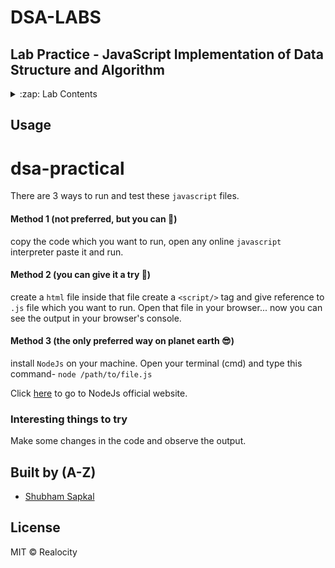 # DSA-LABS

## Lab Practice - JavaScript Implementation of Data Structure and Algorithm

<details>
  <summary>:zap: Lab Contents</summary>
  <br/>

- 1. [Write a program to demonstrate singly linked list with following operations
Create, Insert, Delete, Display, Reverse](https://github.com/Realocity/DSA_Practicals/blob/main/javascript/linked-list/singly_linkedlist.js)

- 2. [Write a program to demonstrate doubly linked list with following operations
Create, Insert, Delete, Display](https://github.com/Realocity/DSA_Practicals/blob/main/javascript/linked-list/doubly.js)

- 3. [Implementation of STACK using array with PUSH, POP and DISPLAY operations](https://github.com/Realocity/DSA_Practicals/blob/main/javascript/stack/stack_arr.js)

- 4. [Implementation of STACK using linked list with PUSH, POP and DISPLAY operations](https://github.com/Realocity/DSA_Practicals/blob/main/javascript/stack/stack_linked.js)

- 5. [Implementation of Linear Queue using linked list with INSERT, DELETE and DISPLAY operations](https://github.com/Realocity/DSA_Practicals/blob/main/javascript/queue/queue_linear.js)

- 6. [Implementation of Circular Queue using linked list with INSERT, DELETE and DISPLAY operations](https://github.com/Realocity/DSA_Practicals/blob/main/javascript/queue/queue_circular.js)

- 7. [Implementation of Priority Queue using linked list with INSERT, DELETE and DISPLAY](https://github.com/Realocity/DSA_Practicals/blob/main/javascript/queue/Priority%20Queue%20using%20linked%20list.js)

- 8. [Implementation of Reverse a string using stack](https://github.com/Realocity/DSA_Practicals/blob/main/javascript/stack/Reverse%20a%20string%20using%20stack.js)

- 9. [Implementation of check for balanced parentheses of an expression by using stacks](https://github.com/Realocity/DSA_Practicals/blob/main/javascript/stack/balanced%20parentheses.js)

- 10. [Implementation of reverse stack using queue](https://github.com/Realocity/DSA_Practicals/blob/main/javascript/queue/Reversing%20Stack%20using%20Queue.js)

- 11. [Implementation of binary search tree with its operations](https://github.com/Realocity/DSA_Practicals/blob/main/javascript/Binary%20Search%20Tree/BST.js)

- 12. [Implementation of graph traversals](https://github.com/Realocity/DSA_Practicals/blob/main/javascript/Graph/graph%20traversals.js)

- 13. [Implementation of linear search (Brute Force)](#)

- 14. [Implementation of binary search (Divide and Conquer)](#)

</details>

## Usage

# dsa-practical

There are 3 ways to run and test these ``javascript`` files.

#### Method 1 (not preferred, but you can 🖕)

copy the code which you want to run, open any online ``javascript`` interpreter paste it and run.

#### Method 2 (you can give it a try 🙂)

create a ``html`` file inside that file create a ``<script/>`` tag and give reference to ``.js`` file which you want to run. Open that file in your browser... now you can see the output in your browser's console.

#### Method 3 (the only preferred way on planet earth 😎)

install ``NodeJs`` on your machine. Open your terminal (cmd) and type this command- ``node /path/to/file.js``


Click [here](https://nodejs.org/en/) to go to NodeJs official website.


### Interesting things to try

Make some changes in the code and observe the output.

## Built by (A-Z)

- [Shubham Sapkal](https://github.com/Realocity)

## License

MIT © Realocity
